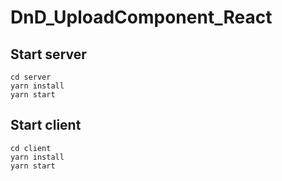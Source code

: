 # DnD_UploadComponent_React

## Start server
```
cd server
yarn install
yarn start
```

## Start client
```
cd client
yarn install
yarn start
```
